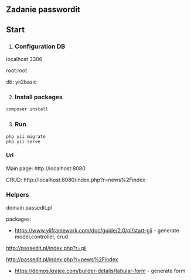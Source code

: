 
## Zadanie passwordit



## Start

1. ### Configuration DB

localhost 3306 

root:root

db: yii2basic

2. ### Install packages

```bash
composer install
```
3. ### Run

```bash
php yii migrate
php yii serve
```

#### Url
Main page: http://localhost:8080

CRUD: http://localhost:8080/index.php?r=news%2Findex


### Helpers

domain passedit.pl

packages:

* https://www.yiiframework.com/doc/guide/2.0/pl/start-gii - generate model,controller, crud

http://passedit.pl/index.php?r=gii

http://passedit.pl/index.php?r=news%2Findex

* https://demos.krajee.com/builder-details/tabular-form - generate form
